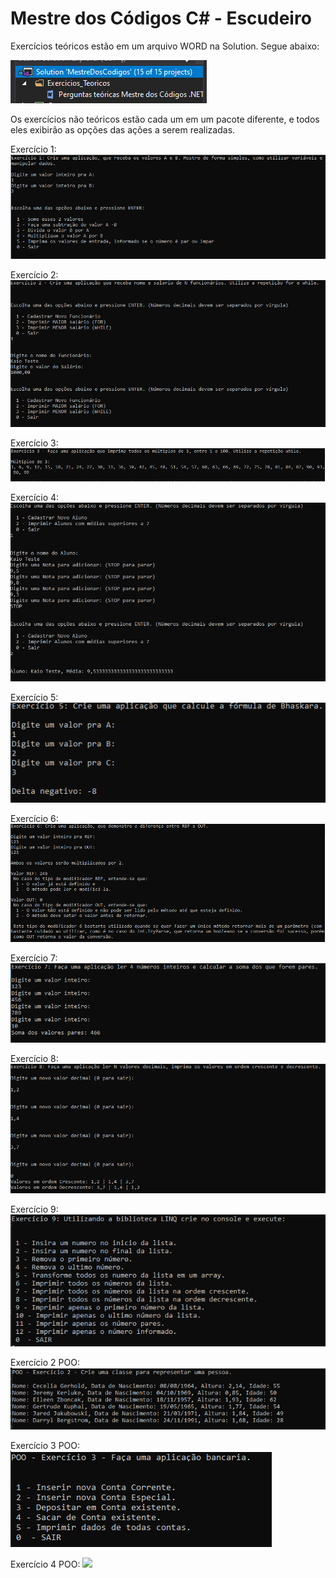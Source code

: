 # Mestre dos Códigos C# - Escudeiro

Exercícios teóricos estão em um arquivo WORD na Solution. Segue abaixo:

![](images/exercicios_teoricos.PNG)

Os exercícios não teóricos estão cada um em um pacote diferente, e todos eles exibirão as opções das ações a serem realizadas.

Exercício 1:
![](images/ex_1.PNG)

Exercício 2:
![](images/ex_2.PNG)

Exercício 3:
![](images/ex_3.PNG)

Exercício 4:
![](images/ex_4.PNG)

Exercício 5:
![](images/ex_5.PNG)

Exercício 6:
![](images/ex_6.PNG)

Exercício 7:
![](images/ex_7.PNG)

Exercício 8:
![](images/ex_8.PNG)

Exercício 9:
![](images/ex_9.PNG)

Exercício 2 POO:
![](images/ex_2_POO.PNG)

Exercício 3 POO:
![](images/ex_3_POO.PNG)

Exercício 4 POO:
![](images/ex_5_POO.PNG)
